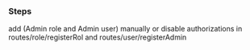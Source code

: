 ### Steps

add (Admin role and Admin user) manually or disable authorizations in routes/role/registerRol and routes/user/registerAdmin